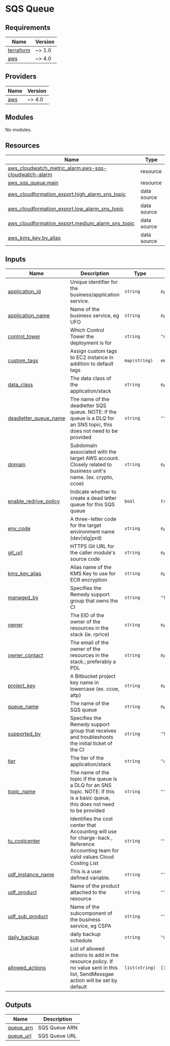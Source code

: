 # SQS Queue

<!-- BEGIN_TF_DOCS -->
## Requirements

| Name | Version |
|------|---------|
| <a name="requirement_terraform"></a> [terraform](#requirement\_terraform) | ~> 1.0 |
| <a name="requirement_aws"></a> [aws](#requirement\_aws) | ~> 4.0 |

## Providers

| Name | Version |
|------|---------|
| <a name="provider_aws"></a> [aws](#provider\_aws) | ~> 4.0 |

## Modules

No modules.

## Resources

| Name | Type |
|------|------|
| [aws_cloudwatch_metric_alarm.aws-sqs-cloudwatch-alarm](https://registry.terraform.io/providers/hashicorp/aws/latest/docs/resources/cloudwatch_metric_alarm) | resource |
| [aws_sqs_queue.main](https://registry.terraform.io/providers/hashicorp/aws/latest/docs/resources/sqs_queue) | resource |
| [aws_cloudformation_export.high_alarm_sns_topic](https://registry.terraform.io/providers/hashicorp/aws/latest/docs/data-sources/cloudformation_export) | data source |
| [aws_cloudformation_export.low_alarm_sns_topic](https://registry.terraform.io/providers/hashicorp/aws/latest/docs/data-sources/cloudformation_export) | data source |
| [aws_cloudformation_export.medium_alarm_sns_topic](https://registry.terraform.io/providers/hashicorp/aws/latest/docs/data-sources/cloudformation_export) | data source |
| [aws_kms_key.by_alias](https://registry.terraform.io/providers/hashicorp/aws/latest/docs/data-sources/kms_key) | data source |

## Inputs

| Name | Description | Type | Default | Required |
|------|-------------|------|---------|:--------:|
| <a name="input_application_id"></a> [application\_id](#input\_application\_id) | Unique identifier for the business/application service. | `string` | n/a | yes |
| <a name="input_application_name"></a> [application\_name](#input\_application\_name) | Name of the business service, eg UFO | `string` | n/a | yes |
| <a name="input_control_tower"></a> [control\_tower](#input\_control\_tower) | Which Control Tower the deployment is for | `string` | `"cloud-zero"` | no |
| <a name="input_custom_tags"></a> [custom\_tags](#input\_custom\_tags) | Assign custom tags to EC2 instance in addition to default tags | `map(string)` | `empty map` | no |
| <a name="input_data_class"></a> [data\_class](#input\_data\_class) | The data class of the application/stack | `string` | n/a | yes |
| <a name="input_deadletter_queue_name"></a> [deadletter\_queue\_name](#input\_deadletter\_queue\_name) | The name of the deadletter SQS queue. NOTE: if the queue is a DLQ for an SNS topic, this does not need to be provided | `string` | `""` | no |
| <a name="input_domain"></a> [domain](#input\_domain) | Subdomain associated with the target AWS account. Closely related to business unit's name. (ex. crypto, ccoe) | `string` | n/a | yes |
| <a name="input_enable_redrive_policy"></a> [enable\_redrive\_policy](#input\_enable\_redrive\_policy) | Indicate whether to create a dead letter queue for this SQS queue | `bool` | `true` | no |
| <a name="input_env_code"></a> [env\_code](#input\_env\_code) | A three-letter code for the target environment name (dev\|stg\|prd) | `string` | n/a | yes |
| <a name="input_git_url"></a> [git\_url](#input\_git\_url) | HTTPS Git URL for the caller module's source code | `string` | n/a | yes |
| <a name="input_kms_key_alias"></a> [kms\_key\_alias](#input\_kms\_key\_alias) | Alias name of the KMS Key to use for ECR encryption | `string` | n/a | yes |
| <a name="input_managed_by"></a> [managed\_by](#input\_managed\_by) | Specifies the Remedy support group that owns the CI | `string` | `"TEST-Monitoring"` | no |
| <a name="input_owner"></a> [owner](#input\_owner) | The EID of the owner of the resources in the stack (ie. rprice) | `string` | n/a | yes |
| <a name="input_owner_contact"></a> [owner\_contact](#input\_owner\_contact) | The email of the owner of the resources in the stack.; preferably a PDL | `string` | n/a | yes |
| <a name="input_project_key"></a> [project\_key](#input\_project\_key) | A Bitbucket project key name in lowercase (ex. ccoe, altp) | `string` | n/a | yes |
| <a name="input_queue_name"></a> [queue\_name](#input\_queue\_name) | The name of the SQS queue | `string` | n/a | yes |
| <a name="input_supported_by"></a> [supported\_by](#input\_supported\_by) | Specifies the Remedy support group that receives and troubleshoots the initial ticket of the CI | `string` | `"TEST-Monitoring"` | no |
| <a name="input_tier"></a> [tier](#input\_tier) | The tier of the application/stack | `string` | `"app"` | no |
| <a name="input_topic_name"></a> [topic\_name](#input\_topic\_name) | The name of the topic if the queue is a DLQ for an SNS topic. NOTE: If this is a basic queue, this does not need to be provided | `string` | `""` | no |
| <a name="input_tu_costcenter"></a> [tu\_costcenter](#input\_tu\_costcenter) | Identifies the cost center that Accounting will use for charge-back , Reference Accounting team for valid values Cloud Costing List | `string` | `""` | no |
| <a name="input_udf_instance_name"></a> [udf\_instance\_name](#input\_udf\_instance\_name) | This is a user defined variable. | `string` | `""` | no |
| <a name="input_udf_product"></a> [udf\_product](#input\_udf\_product) | Name of the product attached to the resource | `string` | `""` | no |
| <a name="input_udf_sub_product"></a> [udf\_sub\_product](#input\_udf\_sub\_product) | Name of the subcomponent of the business service, eg CSPA | `string` | `""` | no |
| <a name="input_daily_backup"></a> [daily\_backup](#input\_daily\_backup) | daily backup schedule | `string` | `"dailybackup1800"` | no |
| <a name="input_allowed_actions"></a> [allowed\_actions](#input\_allowed\_actions) | List of allowed actions to add in the resource policy. If no value sent in this list, SendMessgae action will be set by default | `list(string)` | `[]` | no |

## Outputs

| Name | Description |
|------|-------------|
| <a name="output_queue_arn"></a> [queue\_arn](#output\_queue\_arn) | SQS Queue ARN |
| <a name="output_queue_url"></a> [queue\_url](#output\_queue\_url) | SQS Queue URL |
<!-- END_TF_DOCS -->
